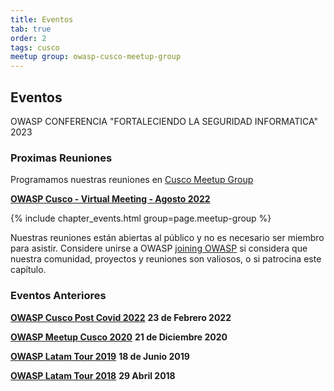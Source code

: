 ```yaml
---
title: Eventos
tab: true
order: 2
tags: cusco
meetup group: owasp-cusco-meetup-group
---
```


## Eventos
OWASP CONFERENCIA "FORTALECIENDO LA SEGURIDAD INFORMATICA" 2023
### Proximas Reuniones

Programamos nuestras reuniones en [Cusco Meetup Group](https://www.meetup.com/owasp-cusco-meetup-group)

**[OWASP Cusco - Virtual Meeting - Agosto 2022](https://www.meetup.com/es-ES/owasp-cusco-meetup-group/events/287447674/)**

{% include chapter_events.html group=page.meetup-group %}

Nuestras reuniones están abiertas al público y no es necesario ser miembro para asistir. Considere unirse a OWASP [joining OWASP](https://owasp.org/membership/) si considera que nuestra comunidad, proyectos y reuniones son valiosos, o si patrocina este capítulo.

### Eventos Anteriores

**[OWASP Cusco Post Covid 2022](https://www.meetup.com/owasp-cusco-meetup-group/events/284099151)**   **23 de Febrero 2022** 

**[OWASP Meetup Cusco 2020](https://www.meetup.com/es-ES/owasp-cusco-meetup-group/events/275196167/)**   **21 de Diciembre 2020** 

**[OWASP Latam Tour 2019](https://owasp.org/www-chapter-cusco/#div-archivo)**   **18 de Junio 2019** 

**[OWASP Latam Tour 2018](https://owasp.org/www-chapter-cusco/#div-archivo)**  **29 Abril 2018**

